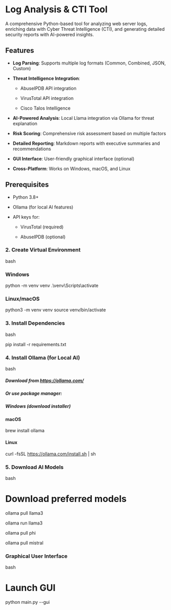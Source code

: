 # Log Analysis & CTI Tool

A comprehensive Python-based tool for analyzing web server logs, enriching data with Cyber Threat Intelligence (CTI), and generating detailed security reports with AI-powered insights.

## Features

- **Log Parsing**: Supports multiple log formats (Common, Combined, JSON, Custom)

- **Threat Intelligence Integration**:
  
  - AbuseIPDB API integration
  
  - VirusTotal API integration
  
  - Cisco Talos Intelligence

- **AI-Powered Analysis**: Local Llama integration via Ollama for threat explanation

- **Risk Scoring**: Comprehensive risk assessment based on multiple factors

- **Detailed Reporting**: Markdown reports with executive summaries and recommendations

- **GUI Interface**: User-friendly graphical interface (optional)

- **Cross-Platform**: Works on Windows, macOS, and Linux

## Prerequisites

- Python 3.8+

- Ollama (for local AI features)

- API keys for:
  
  - VirusTotal (required)
  
  - AbuseIPDB (optional)

### 2. Create Virtual Environment

bash

### Windows

python -m venv venv
.\venv\Scripts\activate

### Linux/macOS

python3 -m venv venv
source venv/bin/activate

### 3. Install Dependencies

bash

pip install -r requirements.txt

### 4. Install Ollama (for Local AI)

bash

##### Download from https://ollama.com/

##### Or use package manager:

##### Windows (download installer)

#### macOS

brew install ollama

#### Linux

curl -fsSL https://ollama.com/install.sh | sh

### 5. Download AI Models

bash

# Download preferred models

ollama pull llama3

ollama run llama3

ollama pull phi

ollama pull mistral

### Graphical User Interface

bash

# Launch GUI

python main.py --gui
